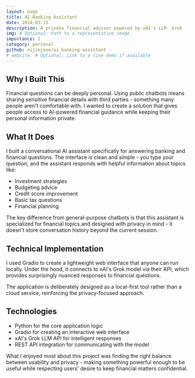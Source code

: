 ```yaml
---
layout: page
title: AI Banking Assistant
date: 2024-03-15
description: A private financial advisor powered by xAI's LLM  Grok
img: # Optional: Path to a representative image
importance: 2
category: personal
github: nijinjose/ai-banking-assistant
# website: # Optional: Link to a live demo if available
---
```


## Why I Built This

Financial questions can be deeply personal. Using public chatbots means sharing sensitive financial details with third parties - something many people aren't comfortable with. I wanted to create a solution that gives people access to AI-powered financial guidance while keeping their personal information private.

## What It Does

I built a conversational AI assistant specifically for answering banking and financial questions. The interface is clean and simple - you type your question, and the assistant responds with helpful information about topics like:

- Investment strategies
- Budgeting advice
- Credit score improvement
- Basic tax questions
- Financial planning

The key difference from general-purpose chatbots is that this assistant is specialized for financial topics and designed with privacy in mind - it doesn't store conversation history beyond the current session.

## Technical Implementation

I used Gradio to create a lightweight web interface that anyone can run locally. Under the hood, it connects to xAI's Grok model via their API, which provides surprisingly nuanced responses to financial questions.

The application is deliberately designed as a local-first tool rather than a cloud service, reinforcing the privacy-focused approach.

## Technologies

- Python for the core application logic
- Gradio for creating an interactive web interface
- xAI's Grok LLM API for intelligent responses
- REST API integration for communicating with the model

What I enjoyed most about this project was finding the right balance between usability and privacy - making something powerful enough to be useful while respecting users' desire to keep financial matters confidential.
